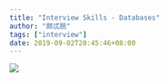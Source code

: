 ```yaml
---
title: "Interview Skills - Databases"
author: "颇忒脱"
tags: ["interview"]
date: 2019-09-02T20:45:46+08:00
---
```


<!--more-->

![](interview-skills.png)
